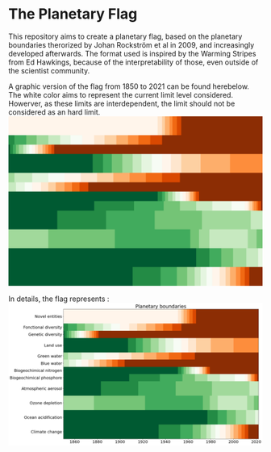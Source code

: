 # The Planetary Flag
This repository aims to create a planetary flag, based on the planetary boundaries therorized by Johan Rockström et al in 2009, and increasingly developed afterwards. The format used is inspired by the Warming Stripes from Ed Hawkings, because of the interpretability of those, even outside of the scientist community.

A graphic version of the flag from 1850 to 2021 can be found herebelow. The white color aims to represent the current limit level considered. Howerver, as these limits are interdependent, the limit should not be considered as an hard limit.  
![Planetary Flag](img/planetary-flag.png)

In details, the flag represents :
![Detailled Planetary Flag](img/detailled-planetary-flag.png)
